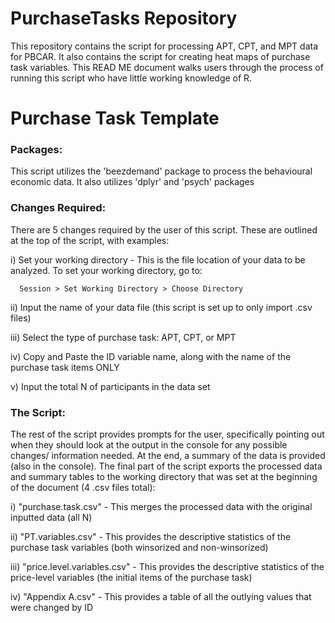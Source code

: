 # PurchaseTasks Repository 
This repository contains the script for processing APT, CPT, and MPT data for PBCAR. It also contains the script for creating heat maps of purchase task variables. This READ ME document walks users through the process of running this script who have little working knowledge of R.


# Purchase Task Template

### Packages:

This script utilizes the 'beezdemand' package to process the behavioural economic data. It also utilizes 'dplyr' and 'psych' packages

### Changes Required:

There are 5 changes required by the user of this script. These are outlined at the top of the script, with examples:

i) Set your working directory - This is the file location of your data to be analyzed. To set your working directory, go to:

      Session > Set Working Directory > Choose Directory
  
ii) Input the name of your data file (this script is set up to only import .csv files)
  
iii) Select the type of purchase task: APT, CPT, or MPT

iv) Copy and Paste the ID variable name, along with the name of the purchase task items ONLY

v) Input the total N of participants in the data set

### The Script:

The rest of the script provides prompts for the user, specifically pointing out when they should look at the output in the console for any possible changes/ information needed. At the end, a summary of the data is provided (also in the console). The final part of the script exports the processed data and summary tables to the working directory that was set at the beginning of the document (4 .csv files total):

i) "purchase.task.csv" - This merges the processed data with the original inputted data (all N)

ii) "PT.variables.csv" - This provides the descriptive statistics of the purchase task variables (both winsorized and non-winsorized)

iii) "price.level.variables.csv" - This provides the descriptive statistics of the price-level variables (the initial items of the purchase task)

iv) "Appendix A.csv" - This provides a table of all the outlying values that were changed by ID



